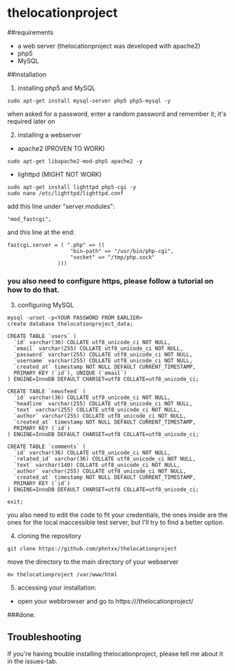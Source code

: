 # thelocationproject

##requirements
- a web server (thelocationproject was developed with apache2)
- php5
- MySQL

##installation

1. installing php5 and MySQL

```
sudo apt-get install mysql-server php5 php5-mysql -y
```

when asked for a password, enter a random password and remember it; it's required later on

2. installing a webserver

- apache2 (PROVEN TO WORK)

```
sudo apt-get libapache2-mod-php5 apache2 -y
```

- lighttpd (MIGHT NOT WORK)

```
sudo apt-get install lighttpd php5-cgi -y
sudo nano /etc/lighttpd/lighttpd.conf
```

add this line under "server.modules":

```
"mod_fastcgi",
```

and this line at the end:

```
fastcgi.server = ( ".php" => ((
                    "bin-path" => "/usr/bin/php-cgi",
                    "socket" => "/tmp/php.sock"
                )))
```

### you also need to configure https, please follow a tutorial on how to do that.

3. configuring MySQL

```
mysql -uroot -p<YOUR PASSWORD FROM EARLIER>
create database thelocationproject_data;

CREATE TABLE `users` (
  `id` varchar(36) COLLATE utf8_unicode_ci NOT NULL,
  `email` varchar(255) COLLATE utf8_unicode_ci NOT NULL,
  `password` varchar(255) COLLATE utf8_unicode_ci NOT NULL,
  `username` varchar(255) COLLATE utf8_unicode_ci NOT NULL,
  `created_at` timestamp NOT NULL DEFAULT CURRENT_TIMESTAMP,
  PRIMARY KEY (`id`), UNIQUE (`email`)
) ENGINE=InnoDB DEFAULT CHARSET=utf8 COLLATE=utf8_unicode_ci;

CREATE TABLE `newsfeed` (
  `id` varchar(36) COLLATE utf8_unicode_ci NOT NULL,
  `headline` varchar(255) COLLATE utf8_unicode_ci NOT NULL,
  `text` varchar(255) COLLATE utf8_unicode_ci NOT NULL,
  `author` varchar(255) COLLATE utf8_unicode_ci NOT NULL,
  `created_at` timestamp NOT NULL DEFAULT CURRENT_TIMESTAMP,
  PRIMARY KEY (`id`)
) ENGINE=InnoDB DEFAULT CHARSET=utf8 COLLATE=utf8_unicode_ci;

CREATE TABLE `comments` (
  `id` varchar(36) COLLATE utf8_unicode_ci NOT NULL,
  `related_id` varchar(36) COLLATE utf8_unicode_ci NOT NULL,
  `text` varchar(140) COLLATE utf8_unicode_ci NOT NULL,
  `author` varchar(255) COLLATE utf8_unicode_ci NOT NULL,
  `created_at` timestamp NOT NULL DEFAULT CURRENT_TIMESTAMP,
  PRIMARY KEY (`id`)
) ENGINE=InnoDB DEFAULT CHARSET=utf8 COLLATE=utf8_unicode_ci;

exit;
```

you also need to edit the code to fit your credentials, the ones inside are the ones for the local inaccessible test server, but I'll try to find a better option.


4. cloning the repository

```
git clone https://github.com/phntxx/thelocationproject
```

move the directory to the main directory of your webserver

```
mv thelocationproject /var/www/html
```

5. accessing your installation:

- open your webbrowser and go to https://<THE IP-ADDRESS OF THE SERVER YOU INSTALLED THIS ON>/thelocationproject/

###done.

## Troubleshooting

If you're having trouble installing thelocationproject, please tell me about it in the issues-tab.
